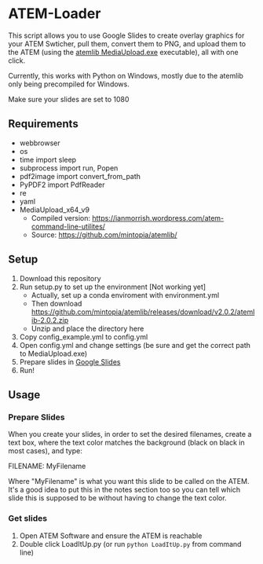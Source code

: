 # ATEM-Loader

This script allows you to use Google Slides to create overlay graphics for your ATEM Swticher, pull them, convert them to PNG, and upload them to the ATEM (using the  [atemlib MediaUpload.exe](https://github.com/mintopia/atemlib) executable), all with one click.

Currently, this works with Python on Windows, mostly due to the atemlib only being precompiled for Windows.

Make sure your slides are set to 1080

## Requirements
- webbrowser
- os
- time import sleep
- subprocess import run, Popen
- pdf2image import convert_from_path
- PyPDF2 import PdfReader
- re
- yaml
- MediaUpload_x64_v9
   - Compiled version: https://ianmorrish.wordpress.com/atem-command-line-utilites/
   - Source: https://github.com/mintopia/atemlib/

## Setup
1. Download this repository
2. Run setup.py to set up the environment [Not working yet]
     - Actually, set up a conda enviroment with environment.yml
     - Then download https://github.com/mintopia/atemlib/releases/download/v2.0.2/atemlib-2.0.2.zip
     - Unzip and place the directory here
4. Copy config_example.yml to config.yml
5. Open config.yml and change settings (be sure and get the correct path to MediaUpload.exe)
6. Prepare slides in [Google Slides](https://slides.google.com)
7. Run!


## Usage

### Prepare Slides
When you create your slides, in order to set the desired filenames, create a text box, where the text color matches the background (black on black in most cases), and type:

   FILENAME: MyFilename

Where "MyFilename" is what you want this slide to be called on the ATEM. It's a good idea to put this in the notes section too so you can tell which slide this is supposed to be without having to change the text color.


### Get slides
1. Open ATEM Software and ensure the ATEM is reachable
2. Double click LoadItUp.py (or run `python LoadItUp.py` from command line)

